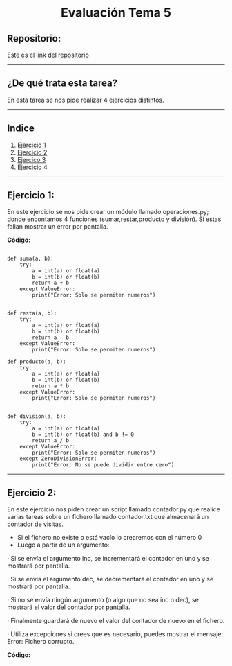 <h1 align="center">Evaluación Tema 5</h1>

<h2>Repositorio:</h2>

Este es el link del [repositorio](https://github.com/albabernal03/Tema5_evaluacion)

***
<h2>¿De qué trata esta tarea?</h2>
En esta tarea se nos pide realizar 4 ejercicios distintos.

***
## Indice

1. [Ejercicio 1](#id1)
2. [Ejercicio 2](#id2)
3. [Ejercico 3](#id3)
4. [Ejercicio 4](#id4)

***

## Ejercicio 1:<a name="id1"></a>

En este ejercicio se nos pide crear un módulo llamado operaciones.py; donde encontamos 4 funciones (sumar,restar,producto y división). Si estas fallan mostrar un error por pantalla.

**Código:**
```

def suma(a, b):
    try:
        a = int(a) or float(a)
        b = int(b) or float(b)
        return a + b
    except ValueError: 
        print("Error: Solo se permiten numeros")


def resta(a, b):
    try:
        a = int(a) or float(a)
        b = int(b) or float(b)
        return a - b
    except ValueError:
        print("Error: Solo se permiten numeros")

def producto(a, b):
    try:
        a = int(a) or float(a)
        b = int(b) or float(b)
        return a * b
    except ValueError:
        print("Error: Solo se permiten numeros")


def division(a, b):
    try:
        a = int(a) or float(a)
        b = int(b) or float(b) and b != 0
        return a / b
    except ValueError:
        print("Error: Solo se permiten numeros")
    except ZeroDivisionError:
        print("Error: No se puede dividir entre cero")
```
***

## Ejercicio 2:<a name="id2"></a>

En este ejercicio nos piden crear un script llamado contador.py que realice varias tareas sobre un fichero llamado contador.txt que almacenará un contador de visitas.

- Si el fichero no existe o está vacío lo crearemos con el número 0
-    Luego a partir de un argumento:

·        Si se envía el argumento inc, se incrementará el contador en uno y se mostrará por pantalla.

·        Si se envía el argumento dec, se decrementará el contador en uno y se mostrará por pantalla.

·        Si no se envía ningún argumento (o algo que no sea inc o dec), se mostrará el valor del contador por pantalla.

·        Finalmente guardará de nuevo el valor del contador de nuevo en el fichero.

·        Utiliza excepciones si crees que es necesario, puedes mostrar el mensaje: Error: Fichero corrupto.

**Código:**
```
```
